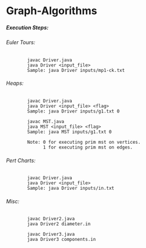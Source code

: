 # Graph-Algorithms

##### Execution Steps:

###### 	Euler Tours:
			javac Driver.java
			java Driver <input_file>
			Sample: java Driver inputs/mp1-ck.txt

###### 	Heaps:
			javac Driver.java
			java Driver <input_file> <flag>
		    Sample: java Driver inputs/g1.txt 0

		    javac MST.java
			java MST <input_file> <flag>
			Sample: java MST inputs/g1.txt 0
			
			Note: 0 for executing prim mst on vertices.
			      1 for executing prim mst on edges.

###### 	Pert Charts:
			javac Driver.java
		    java Driver <input_file>
		    Sample: java Driver inputs/in.txt

###### 	Misc:
			javac Driver2.java
		    java Driver2 diameter.in

		    javac Driver3.java
		    java Driver3 components.in
